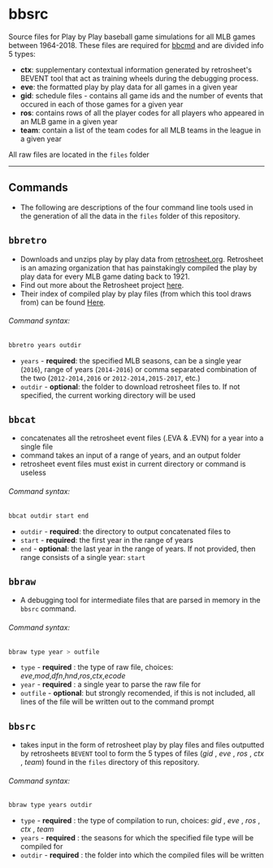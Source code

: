 # bbsrc

Source files for Play by Play baseball game simulations for all MLB games between 1964-2018. These files are required for [bbcmd](https://github.com/luciancooper/bbcmd) and are divided info 5 types:

- **ctx**: supplementary contextual information generated by retrosheet's BEVENT tool that act as training wheels during the debugging process.
- **eve**: the formatted play by play data for all games in a given year
- **gid**: schedule files - contains all game ids and the number of events that occured in each of those games for a given year
- **ros**: contains rows of all the player codes for all players who appeared in an MLB game in a given year
- **team**: contain a list of the team codes for all MLB teams in the league in a given year

All raw files are located in the `files` folder

____

## Commands

 * The following are descriptions of the four command line tools used in the generation of all the data in the `files` folder of this repository.

## `bbretro`

 - Downloads and unzips play by play data from [retrosheet.org](https://www.retrosheet.org/). Retrosheet is an amazing organization that has painstakingly compiled the play by play data for every MLB game dating back to 1921.
 - Find out more about the Retrosheet project [here](https://www.retrosheet.org/about.htm).
 - Their index of compiled play by play files (from which this tool draws from) can be found [Here](https://www.retrosheet.org/game.htm).

###### Command syntax:

```bash
bbretro years outdir
```

 - `years` - **required**: the specified MLB seasons, can be a single year (`2016`), range of years (`2014-2016`) or comma separated combination of the two (`2012-2014,2016` or `2012-2014,2015-2017`, etc.)
 - `outdir` - **optional**: the folder to download retrosheet files to. If not specified, the current working directory will be used

## `bbcat`

 * concatenates all the retrosheet event files (.EVA & .EVN) for a year into a single file
 * command takes an input of a range of years, and an output folder
 * retrosheet event files must exist in current directory or command is useless

###### Command syntax:

```bash
bbcat outdir start end
```

- `outdir` - **required**: the directory to output concatenated files to
- `start` - **required**: the first year in the range of years
- `end` - **optional**: the last year in the range of years. If not provided, then range consists of a single year: `start`

## `bbraw`

* A debugging tool for intermediate files that are parsed in memory in the `bbsrc` command.

###### Command syntax:

```bash
bbraw type year > outfile
```
 - `type` - **required** : the type of raw file, choices: *eve*,*mod*,*dfn*,*hnd*,*ros*,*ctx*,*ecode*
 - `year` - **required** : a single year to parse the raw file for
 - `outfile` - **optional**: but strongly recomended, if this is not included, all lines of the file will be written out to the command prompt


## `bbsrc`

 * takes input in the form of retrosheet play by play files and files outputted by retrosheets `BEVENT` tool to form the 5 types of files (*gid* , *eve* , *ros* , *ctx* , *team*) found in the `files` directory of this repository.  

###### Command syntax:
```bash
bbraw type years outdir
```

 - `type` - **required** : the type of compilation to run, choices: *gid* , *eve* , *ros* , *ctx* , *team*
 - `years` - **required** : the seasons for which the specified file type will be compiled for
 - `outdir` - **required** : the folder into which the compiled files will be written
